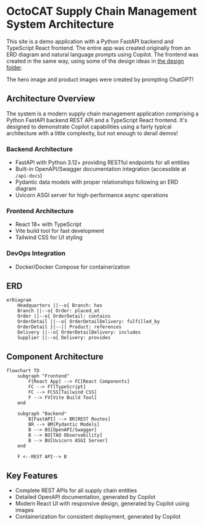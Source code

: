 # OctoCAT Supply Chain Management System Architecture

This site is a demo application with a Python FastAPI backend and TypeScript React frontend. The entire app was created originally from an ERD diagram and natural language prompts using Copilot. The frontend was created in the same way, using some of the design ideas in [the design folder](./design/).

The hero image and product images were created by prompting ChatGPT!

## Architecture Overview

The system is a modern supply chain management application comprising a Python FastAPI backend REST API and a TypeScript React frontend. It's designed to demonstrate Copilot capabilities using a fairly typical architecture with a little complexity, but not enough to derail demos!

### Backend Architecture
- FastAPI with Python 3.12+ providing RESTful endpoints for all entities
- Built-in OpenAPI/Swagger documentation integration (accessible at `/api-docs`)
- Pydantic data models with proper relationships following an ERD diagram
- Uvicorn ASGI server for high-performance async operations

### Frontend Architecture
- React 18+ with TypeScript
- Vite build tool for fast development
- Tailwind CSS for UI styling

### DevOps Integration
- Docker/Docker Compose for containerization

## ERD

```mermaid
erDiagram
    Headquarters ||--o{ Branch: has
    Branch ||--o{ Order: placed_at
    Order ||--o{ OrderDetail: contains
    OrderDetail ||--o{ OrderDetailDelivery: fulfilled_by
    OrderDetail }|--|| Product: references
    Delivery ||--o{ OrderDetailDelivery: includes
    Supplier ||--o{ Delivery: provides
```

## Component Architecture

```mermaid
flowchart TD
    subgraph "Frontend"
        F[React App] --> FC[React Components]
        FC --> FT[TypeScript]
        FC --> FCSS[Tailwind CSS]
        F --> FV[Vite Build Tool]
    end
    
    subgraph "Backend"
        B[FastAPI] --> BR[REST Routes]
        BR --> BM[Pydantic Models]
        B --> BS[OpenAPI/Swagger]
        B --> BO[TAO Observability]
        B --> BU[Uvicorn ASGI Server]
    end
    
    F <--REST API--> B
```

## Key Features

- Complete REST APIs for all supply chain entities
- Detailed OpenAPI documentation, generated by Copilot
- Modern React UI with responsive design, generated by Copilot using images
- Containerization for consistent deployment, generated by Copilot